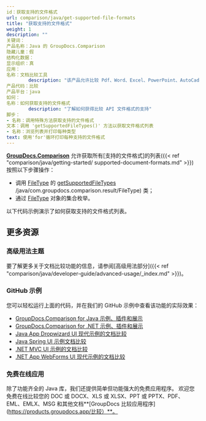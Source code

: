 ```yaml
---
id：获取支持的文件格式
url: comparison/java/get-supported-file-formats
title: "获取支持的文件格式"
weight: 1
description: ""
关键词：
产品名称：Java 的 GroupDocs.Comparison
隐藏儿童：假
结构化数据：
显示组织：真
应用：
名称：文档比较工具
        description: "该产品允许比较 Pdf、Word、Excel、PowerPoint、AutoCad、图像、代码和更多文件格式。比较 API 还支持接受或拒绝更改、提取文档信息和生成比较报告"
产品代码：比较
产品平台：java
如何：
名称：如何获取支持的文件格式
        description: "了解如何获得比较 API 文件格式的支持"
脚步：
- 名称：调用特殊方法获取支持的文件格式
文本：调用 'getSupportedFileTypes()' 方法以获取文件格式列表
- 名称：浏览列表并打印每种类型
text: 使用'for'循环打印每种支持的文件格式
---
```

**[GroupDocs.Comparison](https://products.groupdocs.com/comparison/java)** 允许获取所有[支持的文件格式]的列表({{< ref "comparison/java/getting-started/ supported-document-formats.md" >}}) 按照以下步骤操作：

* 调用 [FileType](https://apireference.groupdocs.com/comparison) 的 [getSupportedFileTypes](https://apireference.groupdocs.com/comparison/java/com.groupdocs.comparison.result/FileType#getSupportedFileTypes()) /java/com.groupdocs.comparison.result/FileType) 类；
* 通过 [FileType](https://apireference.groupdocs.com/comparison/java/com.groupdocs.comparison.result/FileType) 对象的集合枚举。

以下代码示例演示了如何获取支持的文件格式列表。

<script src="https://gist.github.com/groupdocs-comparison-gists/bfd324e74c6d9c58a6dcbb4833fb834e.js"></script>

## 更多资源
### 高级用法主题
要了解更多关于文档比较功能的信息，请参阅[高级用法部分]({{< ref "comparison/java/developer-guide/advanced-usage/_index.md" >}})。

### GitHub 示例
您可以轻松运行上面的代码，并在我们的 GitHub 示例中查看该功能的实际效果：

* [GroupDocs.Comparison for Java 示例、插件和展示](https://github.com/groupdocs-comparison/GroupDocs.Comparison-for-Java)
* [GroupDocs.Comparison for .NET 示例、插件和展示](https://github.com/groupdocs-comparison/GroupDocs.Comparison-for-.NET)
* [Java App Dropwizard UI 现代示例的文档比较](https://github.com/groupdocs-comparison/GroupDocs.Comparison-for-Java-Dropwizard)
* [Java Spring UI 示例文档比较](https://github.com/groupdocs-comparison/GroupDocs.Comparison-for-Java-Spring)
* [.NET MVC UI 示例的文档比较](https://github.com/groupdocs-comparison/GroupDocs.Comparison-for-.NET-MVC)
* [.NET App WebForms UI 现代示例的文档比较](https://github.com/groupdocs-comparison/GroupDocs.Comparison-for-.NET-WebForms)
    


### 免费在线应用
除了功能齐全的 Java 库，我们还提供简单但功能强大的免费应用程序。
欢迎您免费在线比较您的 DOC 或 DOCX、XLS 或 XLSX、PPT 或 PPTX、PDF、EML、EMLX、MSG 和其他文档**[GroupDocs 比较应用程序](https://products.groupdocs.app/比较）**。

